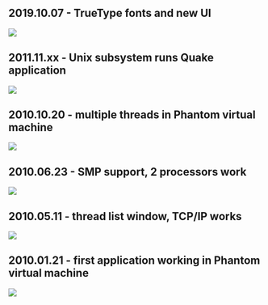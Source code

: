 ## 2019.10.07 - TrueType fonts and new UI ##
![](https://github.com/dzavalishin/phantomuserland/blob/master/doc/images/phantom_screen_08_10_2019_new_UI.png?raw=true)

## 2011.11.xx - Unix subsystem runs Quake application ##
![](https://github.com/dzavalishin/phantomuserland/blob/master/doc/images/Phantom_Quake_oct2011.png?raw=true)

## 2010.10.20 - multiple threads in Phantom virtual machine ##
![](https://github.com/dzavalishin/phantomuserland/blob/master/doc/images/phantom_screen_20_10_2010.png?raw=true)

## 2010.06.23 - SMP support, 2 processors work ##
![](https://github.com/dzavalishin/phantomuserland/blob/master/doc/images/phantom_screen_23_06_2010_SMP.png?raw=true)

## 2010.05.11 - thread list window, TCP/IP works ##
![](https://github.com/dzavalishin/phantomuserland/blob/master/doc/images/phantom_screen_11_05_2010_Threads.png?raw=true)

## 2010.01.21 - first application working in Phantom virtual machine ##
![](https://github.com/dzavalishin/phantomuserland/blob/master/doc/images/phantom_screen_21_01_2010_funny.png?raw=true)


